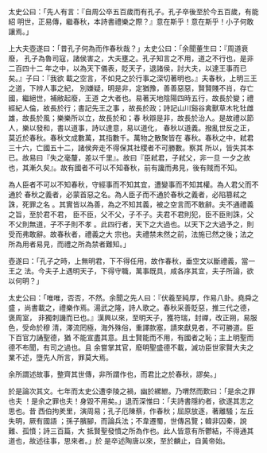 太史公曰：「先人有言：『自周公卒五百歲而有孔子。孔子卒後至於今五百歲，有能紹
明世，正易傳，繼春秋，本詩書禮樂之際？』意在斯乎！意在斯乎！小子何敢讓焉。」

上大夫壺遂曰：「昔孔子何為而作春秋哉？」太史公曰：「余聞董生曰：『周道衰廢，
孔子為魯司寇，諸侯害之，大夫壅之。孔子知言之不用，道之不行也，是非二百四十二
年之中，以為天下儀表，貶天子，退諸侯，討大夫，以達王事而已矣。』子曰：『我欲
載之空言，不如見之於行事之深切著明也。』夫春秋，上明三王之道，下辨人事之紀，
別嫌疑，明是非，定猶豫，善善惡惡，賢賢賤不肖，存亡國，繼絕世，補敝起廢，王道
之大者也。易著天地陰陽四時五行，故長於變；禮經紀人倫，故長於行；書記先王之事
，故長於政；詩記山川谿谷禽獸草木牝牡雌雄，故長於風；樂樂所以立，故長於和；春
秋辯是非，故長於治人。是故禮以節人，樂以發和，書以道事，詩以達意，易以道化，
春秋以道義。撥亂世反之正，莫近於春秋。春秋文成數萬，其指數千。萬物之散聚皆在
春秋。春秋之中，弒君三十六，亡國五十二，諸侯奔走不得保其社稷者不可勝數。察其
所以，皆失其本已。故易曰『失之毫釐，差以千里』。故曰『臣弒君，子弒父，非一旦
一夕之故也，其漸久矣』。故有國者不可以不知春秋，前有讒而弗見，後有賊而不知。

為人臣者不可以不知春秋，守經事而不知其宜，遭變事而不知其權。為人君父而不通於
春秋之義者，必蒙首惡之名。為人臣子而不通於春秋之義者，必陷篡弒之誅，死罪之名
。其實皆以為善，為之不知其義，被之空言而不敢辭。夫不通禮義之旨，至於君不君，
臣不臣，父不父，子不子。夫君不君則犯，臣不臣則誅，父不父則無道，子不子則不孝
。此四行者，天下之大過也。以天下之大過予之，則受而弗敢辭。故春秋者，禮義之大
宗也。夫禮禁未然之前，法施已然之後；法之所為用者易見，而禮之所為禁者難知。」

壺遂曰：「孔子之時，上無明君，下不得任用，故作春秋，垂空文以斷禮義，當一王之
法。今夫子上遇明天子，下得守職，萬事既具，咸各序其宜，夫子所論，欲以何明？」

太史公曰：「唯唯，否否，不然。余聞之先人曰：『伏羲至純厚，作易八卦。堯舜之盛
，尚書載之，禮樂作焉。湯武之隆，詩人歌之。春秋采善貶惡，推三代之德，褒周室，
非獨刺譏而已也。』漢興以來，至明天子，獲符瑞，封禪，改正朔，易服色，受命於穆
清，澤流罔極，海外殊俗，重譯款塞，請來獻見者，不可勝道。臣下百官力誦聖德，猶
不能宣盡其意。且士賢能而不用，有國者之恥；主上明聖而德不布聞，有司之過也。且
余嘗掌其官，廢明聖盛德不載，滅功臣世家賢大夫之業不述，墮先人所言，罪莫大焉。

余所謂述故事，整齊其世傳，非所謂作也，而君比之於春秋，謬矣。」

於是論次其文。七年而太史公遭李陵之禍，幽於縲紲。乃喟然而歎曰：「是余之罪也夫
！是余之罪也夫！身毀不用矣。」退而深惟曰：「夫詩書隱約者，欲遂其志之思也。昔
西伯拘羑里，演周易；孔子厄陳蔡，作春秋；屈原放逐，著離騷；左丘失明，厥有國語
；孫子臏腳，而論兵法；不韋遷蜀，世傳呂覽；韓非囚秦，說難、孤憤；詩三百篇，大
抵賢聖發憤之所為作也。此人皆意有所鬱結，不得通其道也，故述往事，思來者。」於
是卒述陶唐以來，至於麟止，自黃帝始。

